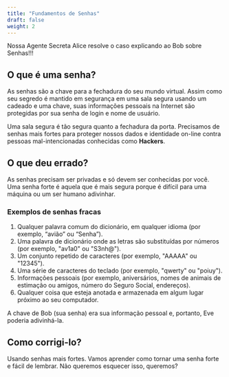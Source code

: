 ```yaml
---
title: "Fundamentos de Senhas"
draft: false
weight: 2
---
```


Nossa Agente Secreta Alice resolve o caso explicando ao Bob sobre Senhas!!!

## O que é uma senha?

As senhas são a chave para a fechadura do seu mundo virtual.
Assim como seu segredo é mantido em segurança em uma sala segura usando um cadeado e uma chave, suas informações pessoais na Internet são protegidas por sua senha de login e nome de usuário.

Uma sala segura é tão segura quanto a fechadura da porta. Precisamos de senhas mais fortes para proteger nossos dados e identidade on-line contra pessoas mal-intencionadas conhecidas como <b>Hackers</b>.

## O que deu errado?

As senhas precisam ser privadas e só devem ser conhecidas por você. Uma senha forte é aquela que é mais segura porque é difícil para uma máquina ou um ser humano adivinhar.

### Exemplos de senhas fracas

1. Qualquer palavra comum do dicionário, em qualquer idioma (por exemplo, “avião” ou “Senha”).
2. Uma palavra de dicionário onde as letras são substituídas por números (por exemplo, "av1a0" ou "S3nh@").
3. Um conjunto repetido de caracteres (por exemplo, "AAAAA" ou "12345").
4. Uma série de caracteres do teclado (por exemplo, "qwerty" ou "poiuy").
5. Informações pessoais (por exemplo, aniversários, nomes de animais de estimação ou amigos, número do Seguro Social, endereços).
6. Qualquer coisa que esteja anotada e armazenada em algum lugar próximo ao seu computador.

A chave de Bob (sua senha) era sua informação pessoal e, portanto, Eve poderia adivinhá-la.

## Como corrigi-lo?

Usando senhas mais fortes. Vamos aprender como tornar uma senha forte e fácil de lembrar. Não queremos esquecer isso, queremos?
